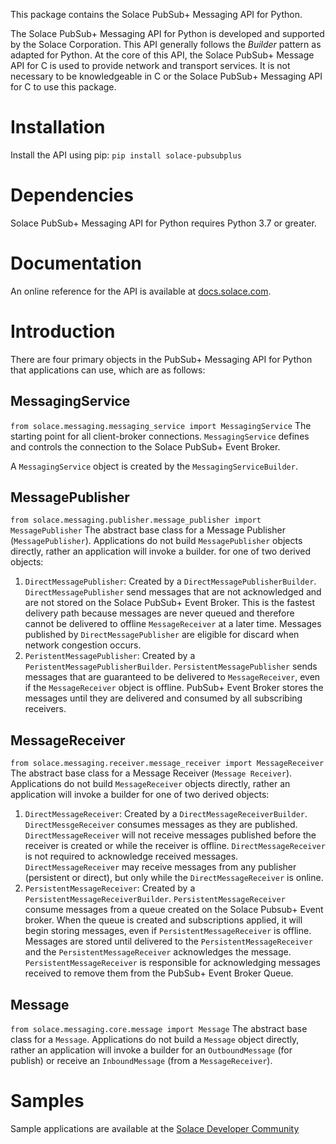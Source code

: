This package contains the Solace PubSub+ Messaging API for Python.

The Solace PubSub+ Messaging API for Python is developed and supported by the Solace Corporation.
This API generally follows the *Builder* pattern as adapted for Python.  At the core of this API, the
Solace PubSub+ Message API for C is used to provide network and transport services. 
 It is not necessary to be knowledgeable in C or the Solace PubSub+ Messaging API for C to use this package.

# Installation

Install the API using pip: ```pip install solace-pubsubplus```

# Dependencies

Solace PubSub+ Messaging API for Python requires Python 3.7 or greater.

# Documentation

An online reference for the API is available at [docs.solace.com](https://www.solace.dev/python-api-docs).

# Introduction

There are four primary objects in the PubSub+ Messaging API for Python that applications can use, which
are as follows:

## MessagingService

```from solace.messaging.messaging_service import MessagingService```
The starting point for all client-broker connections.  `MessagingService` defines and controls the connection to the Solace PubSub+ Event Broker.

A `MessagingService` object is created by the `MessagingServiceBuilder`.

## MessagePublisher
```from solace.messaging.publisher.message_publisher import MessagePublisher```
The abstract base class for a Message Publisher (`MessagePublisher`).  Applications do not build `MessagePublisher` objects directly, rather an application will invoke a builder.
for one of two derived objects:
1. `DirectMessagePublisher`:  Created by a `DirectMessagePublisherBuilder`.  `DirectMessagePublisher` send messages that are not acknowledged and are not stored on the Solace PubSub+ Event Broker. This is the fastest delivery path because messages are never queued and therefore cannot be delivered to offline `MessageReceiver` at a later time.  Messages published by `DirectMessagePublisher` are eligible for discard when network congestion occurs.
2. `PeristentMessagePublisher`:  Created by a `PeristentMessagePublisherBuilder`.  `PersistentMessagePublisher` sends messages that are guaranteed to be delivered to `MessageReceiver`, even if the `MessageReceiver` object is offline. PubSub+ Event Broker stores the messages until they are delivered
    and consumed by all subscribing receivers.

## MessageReceiver
```from solace.messaging.receiver.message_receiver import MessageReceiver```
The abstract base class for a Message Receiver (`Message Receiver`).  Applications do not build `MessageReceiver` objects directly, rather an application will invoke a builder for one of two derived objects:
1. `DirectMessageReceiver`: Created by a `DirectMessageReceiverBuilder`.  `DirectMessgeReceiver` consumes messages as they are published. `DirectMessageReceiver` will not receive messages published before the receiver is created or while the receiver is offline.  `DirectMessageReceiver` is not required to acknowledge received messages.
`DirectMessageReceiver` may receive messages from any publisher (persistent or direct), but only while the `DirectMessageReceiver` is online.
2. `PersistentMessageReceiver`: Created by a `PersistentMessageReceiverBuilder`.  `PersistentMessageReceiver` consume messages from a queue created on the Solace Pubsub+ Event broker.
When the queue is created and subscriptions applied, it will begin storing messages, even if `PersistentMessageReceiver` is offline. Messages are stored until delivered
to the `PersistentMessageReceiver` and the `PersistentMessageReceiver` acknowledges the message. `PersistentMessageReceiver`  is responsible for acknowledging messages received to
remove them from the PubSub+ Event Broker Queue.
## Message
```from solace.messaging.core.message import Message```
The abstract base class for a `Message`.  Applications do not build a `Message` object directly, rather an application will invoke a builder for an `OutboundMessage` (for publish) or
receive an `InboundMessage` (from a `MessageReceiver`).

# Samples

Sample applications are available at the [Solace Developer Community](https://github.com/SolaceSamples/solace-samples-python)
